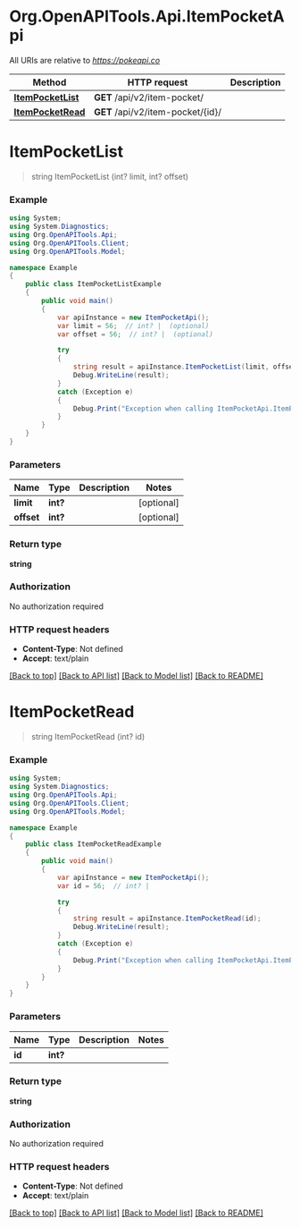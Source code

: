 # Org.OpenAPITools.Api.ItemPocketApi

All URIs are relative to *https://pokeapi.co*

Method | HTTP request | Description
------------- | ------------- | -------------
[**ItemPocketList**](ItemPocketApi.md#itempocketlist) | **GET** /api/v2/item-pocket/ | 
[**ItemPocketRead**](ItemPocketApi.md#itempocketread) | **GET** /api/v2/item-pocket/{id}/ | 


<a name="itempocketlist"></a>
# **ItemPocketList**
> string ItemPocketList (int? limit, int? offset)



### Example
```csharp
using System;
using System.Diagnostics;
using Org.OpenAPITools.Api;
using Org.OpenAPITools.Client;
using Org.OpenAPITools.Model;

namespace Example
{
    public class ItemPocketListExample
    {
        public void main()
        {
            var apiInstance = new ItemPocketApi();
            var limit = 56;  // int? |  (optional) 
            var offset = 56;  // int? |  (optional) 

            try
            {
                string result = apiInstance.ItemPocketList(limit, offset);
                Debug.WriteLine(result);
            }
            catch (Exception e)
            {
                Debug.Print("Exception when calling ItemPocketApi.ItemPocketList: " + e.Message );
            }
        }
    }
}
```

### Parameters

Name | Type | Description  | Notes
------------- | ------------- | ------------- | -------------
 **limit** | **int?**|  | [optional] 
 **offset** | **int?**|  | [optional] 

### Return type

**string**

### Authorization

No authorization required

### HTTP request headers

 - **Content-Type**: Not defined
 - **Accept**: text/plain

[[Back to top]](#) [[Back to API list]](../README.md#documentation-for-api-endpoints) [[Back to Model list]](../README.md#documentation-for-models) [[Back to README]](../README.md)

<a name="itempocketread"></a>
# **ItemPocketRead**
> string ItemPocketRead (int? id)



### Example
```csharp
using System;
using System.Diagnostics;
using Org.OpenAPITools.Api;
using Org.OpenAPITools.Client;
using Org.OpenAPITools.Model;

namespace Example
{
    public class ItemPocketReadExample
    {
        public void main()
        {
            var apiInstance = new ItemPocketApi();
            var id = 56;  // int? | 

            try
            {
                string result = apiInstance.ItemPocketRead(id);
                Debug.WriteLine(result);
            }
            catch (Exception e)
            {
                Debug.Print("Exception when calling ItemPocketApi.ItemPocketRead: " + e.Message );
            }
        }
    }
}
```

### Parameters

Name | Type | Description  | Notes
------------- | ------------- | ------------- | -------------
 **id** | **int?**|  | 

### Return type

**string**

### Authorization

No authorization required

### HTTP request headers

 - **Content-Type**: Not defined
 - **Accept**: text/plain

[[Back to top]](#) [[Back to API list]](../README.md#documentation-for-api-endpoints) [[Back to Model list]](../README.md#documentation-for-models) [[Back to README]](../README.md)

